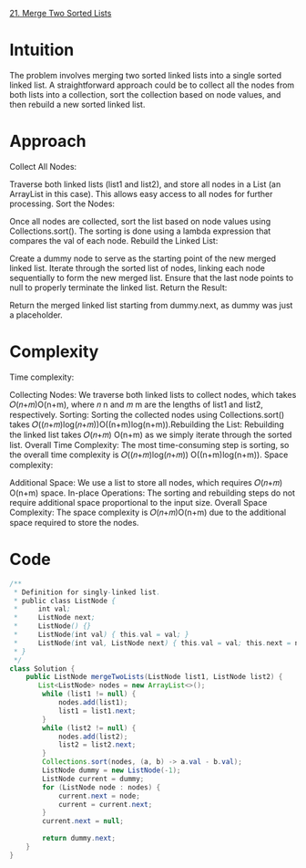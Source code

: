 [21. Merge Two Sorted Lists](https://leetcode.com/problems/merge-two-sorted-lists/description/)

# Intuition
<!-- Describe your first thoughts on how to solve this problem. -->
The problem involves merging two sorted linked lists into a single sorted linked list. A straightforward approach could be to collect all the nodes from both lists into a collection, sort the collection based on node values, and then rebuild a new sorted linked list.

# Approach
<!-- Describe your approach to solving the problem. -->
Collect All Nodes:

Traverse both linked lists (list1 and list2), and store all nodes in a List (an ArrayList in this case). This allows easy access to all nodes for further processing.
Sort the Nodes:

Once all nodes are collected, sort the list based on node values using Collections.sort(). The sorting is done using a lambda expression that compares the val of each node.
Rebuild the Linked List:

Create a dummy node to serve as the starting point of the new merged linked list.
Iterate through the sorted list of nodes, linking each node sequentially to form the new merged list.
Ensure that the last node points to null to properly terminate the linked list.
Return the Result:

Return the merged linked list starting from dummy.next, as dummy was just a placeholder.
# Complexity
Time complexity:

<!-- Add your time complexity here, e.g. $$O(n)$$ -->
Collecting Nodes: We traverse both linked lists to collect nodes, which takes 𝑂(𝑛+𝑚)O(n+m), where 𝑛 n and 𝑚 m are the lengths of list1 and list2, respectively.
Sorting: Sorting the collected nodes using Collections.sort() takes 𝑂((𝑛+𝑚)log⁡(𝑛+𝑚))O((n+m)log(n+m)).Rebuilding the List: Rebuilding the linked list takes 𝑂(𝑛+𝑚) O(n+m) as we simply iterate through the sorted list.
Overall Time Complexity: The most time-consuming step is sorting, so the overall time complexity is 𝑂((𝑛+𝑚)log(𝑛+𝑚)) O((n+m)log(n+m)).
Space complexity:

<!-- Add your space complexity here, e.g. $$O(n)$$ -->
Additional Space: We use a list to store all nodes, which requires 𝑂(𝑛+𝑚) O(n+m) space.
In-place Operations: The sorting and rebuilding steps do not require additional space proportional to the input size.
Overall Space Complexity: The space complexity is 𝑂(𝑛+𝑚)O(n+m) due to the additional space required to store the nodes.

# Code
```java []
/**
 * Definition for singly-linked list.
 * public class ListNode {
 *     int val;
 *     ListNode next;
 *     ListNode() {}
 *     ListNode(int val) { this.val = val; }
 *     ListNode(int val, ListNode next) { this.val = val; this.next = next; }
 * }
 */
class Solution {
    public ListNode mergeTwoLists(ListNode list1, ListNode list2) {
       List<ListNode> nodes = new ArrayList<>();
        while (list1 != null) {
            nodes.add(list1);
            list1 = list1.next;
        }
        while (list2 != null) {
            nodes.add(list2);
            list2 = list2.next;
        }
        Collections.sort(nodes, (a, b) -> a.val - b.val);
        ListNode dummy = new ListNode(-1);
        ListNode current = dummy;
        for (ListNode node : nodes) {
            current.next = node;
            current = current.next;
        }
        current.next = null;
        
        return dummy.next;
    }
}
```
